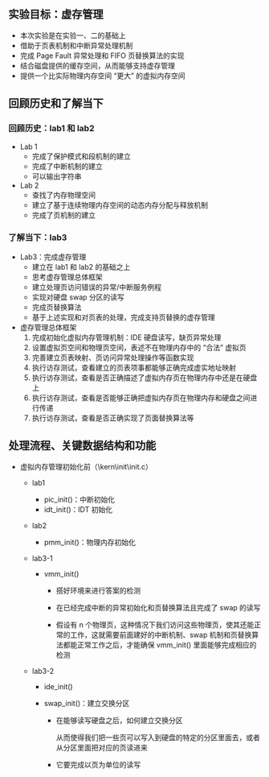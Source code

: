 ## 实验目标：虚存管理

- 本次实验是在实验一、二的基础上
- 借助于页表机制和中断异常处理机制
- 完成 Page Fault 异常处理和 FIFO 页替换算法的实现
- 结合磁盘提供的缓存空间，从而能够支持虚存管理
- 提供一个比实际物理内存空间 “更大” 的虚拟内存空间

## 回顾历史和了解当下

### 回顾历史：lab1 和 lab2

- Lab 1
    - 完成了保护模式和段机制的建立
    - 完成了中断机制的建立
    - 可以输出字符串
- Lab 2
    - 查找了内存物理空间
    - 建立了基于连续物理内存空间的动态内存分配与释放机制
    - 完成了页机制的建立

### 了解当下：lab3

- Lab3：完成虚存管理
    - 建立在 lab1 和 lab2 的基础之上
    - 思考虚存管理总体框架
    - 建立处理页访问错误的异常/中断服务例程
    - 实现对硬盘 swap 分区的读写
    - 完成页替换算法
    - 基于上述实现和对页表的处理，完成支持页替换的虚存管理
- 虚存管理总体框架
    1. 完成初始化虚拟内存管理机制：IDE 硬盘读写，缺页异常处理
    2. 设置虚拟页空间和物理页空间，表述不在物理内存中的 “合法” 虚拟页
    3. 完善建立页表映射、页访问异常处理操作等函数实现
    4. 执行访存测试，查看建立的页表项事都能够正确完成虚实地址映射
    5. 执行访存测试，查看是否正确描述了虚拟内存页在物理内存中还是在硬盘上
    6. 执行访存测试，查看是否能够正确把虚拟内存页在物理内存和硬盘之间进行传递
    7. 执行访存测试，查看是否正确实现了页面替换算法等

## 处理流程、关键数据结构和功能

- 虚拟内存管理初始化前（\kern\init\init.c）

    - lab1

        - pic_init()：中断初始化
        - idt_init()：IDT 初始化

    - lab2

        - pmm_init()：物理内存初始化

    - lab3-1

        - vmm_init()

            - 搭好环境来进行答案的检测

            - 在已经完成中断的异常初始化和页替换算法且完成了 swap 的读写
            - 假设有 n 个物理页，这种情况下我们访问这些物理页，使其还能正常的工作，这就需要前面建好的中断机制、swap 机制和页替换算法都能正常工作之后，才能确保 vmm_init() 里面能够完成相应的检测

    - lab3-2

        - ide_init()

        - swap_init()：建立交换分区

            - 在能够读写硬盘之后，如何建立交换分区

                从而使得我们把一些页可以写入到硬盘的特定的分区里面去，或者从分区里面把对应的页读进来

            - 它要完成以页为单位的读写

